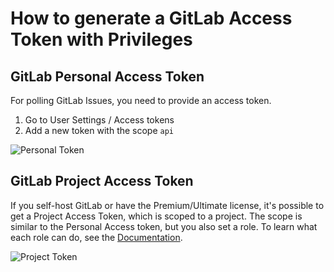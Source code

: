 # How to generate a GitLab Access Token with Privileges

## GitLab Personal Access Token

For polling GitLab Issues, you need to provide an access token.

1. Go to User Settings / Access tokens
2. Add a new token with the scope `api`

![Personal Token](https://github.com/user-attachments/assets/76fb204e-450a-4516-9d93-897ae2a32f6d)

## GitLab Project Access Token

If you self-host GitLab or have the Premium/Ultimate license, it's possible to get a Project Access Token, which is scoped to a project.
The scope is similar to the Personal Access token, but you also set a role. To learn what each role can do, see the <a href="https://docs.gitlab.com/ee/user/permissions.html#project-planning">Documentation</a>.

![Project Token](https://github.com/user-attachments/assets/f008f114-3d3e-450d-9301-7825222f9812)
